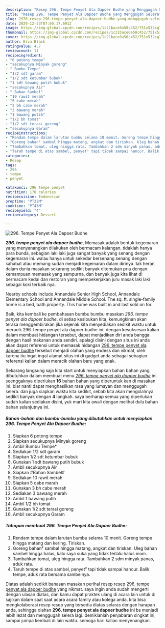 ```yaml
---
description: "Resep 296. Tempe Penyet Ala Dapoer Budhe yang Menggugah Selera"
title: "Resep 296. Tempe Penyet Ala Dapoer Budhe yang Menggugah Selera"
slug: 2976-resep-296-tempe-penyet-ala-dapoer-budhe-yang-menggugah-selera
date: 2020-12-23T07:00:17.691Z
image: https://img-global.cpcdn.com/recipes/1c21bace0a58c452/751x532cq70/296-tempe-penyet-ala-dapoer-budhe-foto-resep-utama.jpg
thumbnail: https://img-global.cpcdn.com/recipes/1c21bace0a58c452/751x532cq70/296-tempe-penyet-ala-dapoer-budhe-foto-resep-utama.jpg
cover: https://img-global.cpcdn.com/recipes/1c21bace0a58c452/751x532cq70/296-tempe-penyet-ala-dapoer-budhe-foto-resep-utama.jpg
author: Elva Black
ratingvalue: 4.7
reviewcount: 11
recipeingredient:
- "6 potong tempe"
- "secukupnya Minyak goreng"
- " Bumbu Tempe"
- "1/2 sdt garam"
- "1/2 sdt ketumbar bubuk"
- "1 sdt bawang putih bubuk"
- "secukupnya Air"
- " Bahan Sambel"
- "10 rawit merah"
- "5 cabe merah"
- "3 bh cabe merah"
- "3 bawang merah"
- "1 bawang putih"
- "1/2 bh tomat"
- "1/2 sdt terasi goreng"
- "secukupnya Garam"
recipeinstructions:
- "Rendam tempe dalam larutan bumbu selama 10 menit. Goreng tempe hingga matang dan kering. Tiriskan."
- "Goreng bahan² sambal hingga matang, angkat dan tiriskan. Uleg bahan sambel hingga halus, kalo saya suka yang tidak terlalu halus mom."
- "Tambahkan tomat, uleg hingga rata. Tambahkan 2 sdm minyak panas, aduk rata."
- "Taruh tempe di atas sambel, penyet² tapi tidak sampai hancur. Balik tempe, aduk rata bersama sambelnya."
categories:
- Resep
tags:
- 296
- tempe
- penyet

katakunci: 296 tempe penyet 
nutrition: 178 calories
recipecuisine: Indonesian
preptime: "PT22M"
cooktime: "PT43M"
recipeyield: "4"
recipecategory: Dessert

---
```



![296. Tempe Penyet Ala Dapoer Budhe](https://img-global.cpcdn.com/recipes/1c21bace0a58c452/751x532cq70/296-tempe-penyet-ala-dapoer-budhe-foto-resep-utama.jpg)

<b><i>296. tempe penyet ala dapoer budhe</i></b>, Memasak adalah bentuk kegemaran yang menyenangkan dilakukan oleh bermacam kalangan. tidaklah hanya para bunda, sebagian laki laki juga sangat banyak yang senang dengan kegemaran ini. walau hanya untuk sekedar bersenang senang dengan sahabat atau memang sudah menjadi kegemaran dalam dirinya. tak heran dalam dunia masakan sekarang sedikit banyak ditemukan pria dengan kemampuan memasak yang sempurna, dan banyak juga kita lihat di bermacam kedai dan restoran yang mempekerjakan juru masak laki laki sebagai koki terbaik nya.

Nearby schools include Annandale Senior High School, Annandale Elementary School and Annandale Middle School. The sq. ft. single-family home is a bed, bath property. This home was built in and last sold on for.

Baik, kita kembali ke pembahasan bumbu bumbu masakan <i>296. tempe penyet ala dapoer budhe</i>. di setiap kesibukan kita, kemungkinan akan terasa menggembirakan jika sejenak kita menyediakan sedikit waktu untuk meracik 296. tempe penyet ala dapoer budhe ini. dengan kesuksesan kalian dalam membuat hidangan tersebut, dapat menjadikan diri anda bangga dengan hasil makanan anda sendiri. apalagi disini dengan situs ini anda akan dapat referensi untuk memasak hidangan <u>296. tempe penyet ala dapoer budhe</u> tersebut menjadi olahan yang endess dan nikmat, oleh karena itu ingat ingat alamat situs ini di gadget anda sebagai sebagian referensi kalian dalam meracik olahan baru yang enak.


Sekarang langsung saja kita start untuk menyiapkan bahan bahan yang dibutuhkan dalam membuat menu <u><i>296. tempe penyet ala dapoer budhe</i></u> ini. seenggaknya diperlukan <b>16</b> bahan bahan yang diperuntuk kan di masakan ini. biar nanti dapat menghasilkan rasa yang lumayan dan menggugah selera. dan juga siapkan waktu kita sedikit, sebab kita akan mengolahnya sedikit banyak dengan <b>4</b> langkah. saya berharap semua yang diperlukan sudah kalian sediakan disini, yuk mari kita awali dengan melihat dulu bahan bahan selanjutnya ini.

<!--inarticleads1-->

##### Bahan-bahan dan bumbu-bumbu yang dibutuhkan untuk menyiapkan 296. Tempe Penyet Ala Dapoer Budhe:

1. Siapkan 6 potong tempe
1. Siapkan secukupnya Minyak goreng
1. Ambil  Bumbu Tempe*
1. Sediakan 1/2 sdt garam
1. Siapkan 1/2 sdt ketumbar bubuk
1. Gunakan 1 sdt bawang putih bubuk
1. Ambil secukupnya Air
1. Siapkan  #Bahan Sambel#
1. Sediakan 10 rawit merah
1. Siapkan 5 cabe merah
1. Gunakan 3 bh cabe merah
1. Sediakan 3 bawang merah
1. Ambil 1 bawang putih
1. Ambil 1/2 bh tomat
1. Gunakan 1/2 sdt terasi goreng
1. Ambil secukupnya Garam




<!--inarticleads2-->

##### Tahapan membuat 296. Tempe Penyet Ala Dapoer Budhe:

1. Rendam tempe dalam larutan bumbu selama 10 menit. Goreng tempe hingga matang dan kering. Tiriskan.
1. Goreng bahan² sambal hingga matang, angkat dan tiriskan. Uleg bahan sambel hingga halus, kalo saya suka yang tidak terlalu halus mom.
1. Tambahkan tomat, uleg hingga rata. Tambahkan 2 sdm minyak panas, aduk rata.
1. Taruh tempe di atas sambel, penyet² tapi tidak sampai hancur. Balik tempe, aduk rata bersama sambelnya.




Diatas adalah sedikit bahasan masakan perihal resep resep <u>296. tempe penyet ala dapoer budhe</u> yang nikmat. saya ingin anda sudah mengerti dengan ulasan diatas, dan kamu dapat praktek ulang di acara lain untuk di sajikan dalam saat saat acara acara family atau kolega anda. kita bisa mengkolaborasi resep resep yang tersedia diatas selaras dengan harapan anda, sehingga olahan <b>296. tempe penyet ala dapoer budhe</b> ini bs menjadi lebih lezat dan menggugah selera lagi. demikianlah penjabaran singkat ini, sampai jumpa kembali di lain waktu. semoga hari kalian menyenangkan.
